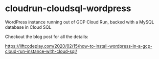 # cloudrun-cloudsql-wordpress
WordPress instance running out of GCP Cloud Run, backed with a MySQL database in Cloud SQL

Checkout the blog post for all the details: 

https://liftcodeplay.com/2020/02/15/how-to-install-wordpress-in-a-gcp-cloud-run-instance-with-cloud-sql/

